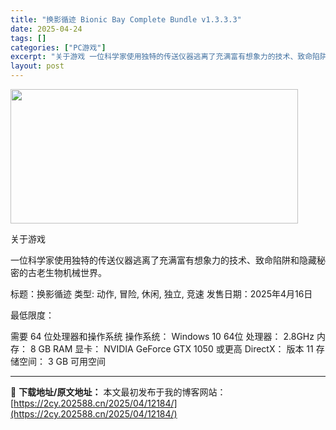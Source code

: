 ```yaml
---
title: "换影循迹 Bionic Bay Complete Bundle v1.3.3.3"
date: 2025-04-24
tags: []
categories: ["PC游戏"]
excerpt: "关于游戏 一位科学家使用独特的传送仪器逃离了充满富有想象力的技术、致命陷阱和隐藏秘密的古老生物机械世界。 标题：换影循迹 类型: 动作, 冒险, 休闲, 独立, 竞速 发售日期：2025年4月16日 最低限度： 需要 64 位处理器和操作系统 操作系统： Windows 10 64位 处理器： 2.&hellip;"
layout: post
---
```


<img class="aligncenter size-full wp-image-12163" src="https://2cy.202588.cn/wp-content/uploads/2025/04/2025042407563782.webp" alt="" width="460" height="215" />

关于游戏

一位科学家使用独特的传送仪器逃离了充满富有想象力的技术、致命陷阱和隐藏秘密的古老生物机械世界。

标题：换影循迹
类型: 动作, 冒险, 休闲, 独立, 竞速
发售日期：2025年4月16日

最低限度：

需要 64 位处理器和操作系统
操作系统： Windows 10 64位
处理器： 2.8GHz
内存： 8 GB RAM
显卡： NVIDIA GeForce GTX 1050 或更高
DirectX： 版本 11
存储空间： 3 GB 可用空间

---
📖 **下载地址/原文地址：** 本文最初发布于我的博客网站：[https://2cy.202588.cn/2025/04/12184/](https://2cy.202588.cn/2025/04/12184/)
